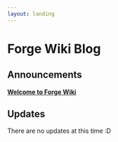 ```yaml
---
layout: landing
---
```


# Forge Wiki Blog

## Announcements

[**Welcome to Forge Wiki**](announcements/welcome-to-forge-wiki.md)

## Updates

There are no updates at this time :D

